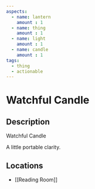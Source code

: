 ```yaml
---
aspects: 
  - name: lantern
    amount : 1
  - name: thing
    amount : 1
  - name: light
    amount : 1
  - name: candle
    amount : 1
tags:
  - thing
  - actionable
---
```


# Watchful Candle

## Description
Watchful Candle

A little portable clarity.
## Locations
- [[Reading Room]]